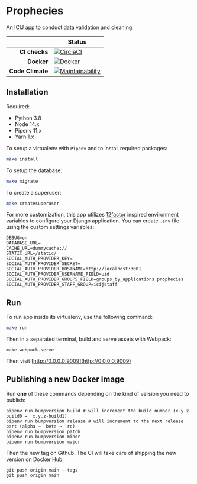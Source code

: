 # Prophecies

An ICIJ app to conduct data validation and cleaning.

| | Status |
| ---: | --- |
| **CI checks** | [![CircleCI](https://img.shields.io/circleci/build/github/ICIJ/prophecies?token=db6cce793b346e91b82e04bd38fac2af48fc3164)](https://circleci.com/gh/ICIJ/prophecies/tree/main) |
| **Docker** | [![Docker](https://img.shields.io/docker/v/icij/prophecies?color=%2350ca22&logo=docker&logoColor=white)](https://hub.docker.com/repository/docker/icij/prophecies) |
| **Code Climate** | [![Maintainability](https://img.shields.io/codeclimate/maintainability/ICIJ/prophecies)](https://codeclimate.com/github/ICIJ/prophecies/maintainability) |

## Installation

Required:

* Python 3.8
* Node 14.x
* Pipenv 11.x
* Yarn 1.x

To setup a virtualenv with `Pipenv` and to install required packages:

```bash
make install
```

To setup the database:

```bash
make migrate
```

To create a superuser:

```bash
make createsuperuser
```

For more customization, this app utilizes [12factor](https://www.12factor.net/)
inspired environment variables to configure your Django application. You can
create `.env` file using the custom settings variables:

```
DEBUG=on
DATABASE_URL=
CACHE_URL=dummycache://
STATIC_URL=/static/
SOCIAL_AUTH_PROVIDER_KEY=
SOCIAL_AUTH_PROVIDER_SECRET=
SOCIAL_AUTH_PROVIDER_HOSTNAME=http://localhost:3001
SOCIAL_AUTH_PROVIDER_USERNAME_FIELD=uid
SOCIAL_AUTH_PROVIDER_GROUPS_FIELD=groups_by_applications.prophecies
SOCIAL_AUTH_PROVIDER_STAFF_GROUP=icijstaff
```

## Run

To run app inside its virtualenv, use the following command:

```bash
make run
```

Then in a separated terminal, build and serve assets with Webpack:

```
make webpack-serve
```

Then visit [http://0.0.0.0:9009](http://0.0.0.0:9009)

## Publishing a new Docker image

Run **one** of these commands depending on the kind of version you need to publish:

```
pipenv run bumpversion build # will increment the build number (x.y.z-build0 →  x.y.z-build1)
pipenv run bumpversion release # will increment to the next release part (alpha →  beta →  rc)
pipenv run bumpversion patch
pipenv run bumpversion minor
pipenv run bumpversion major
```

Then the new tag on Github. The CI will take care of shipping the new version on Docker Hub:

```
git push origin main --tags
git push origin main
```

